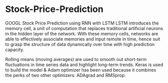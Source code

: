 # Stock-Price-Prediction
GOOGL Stock Price Prediction using RNN with LSTM
LSTM introduces the memory cell, a unit of computation that replaces traditional artificial neurons in the hidden layer of the network. With these memory cells, networks are able to effectively associate memories and input remote in time, hence suit to grasp the structure of data dynamically over time with high prediction capacity.

Rolling means (moving averages) are used to smooth out short-term fluctuations in time series data and highlight long-term trends.
Keras is used to build the model &  Adam optimizer has been used because it combines the perks of two other optimizers: ADAgrad and RMSprop.
